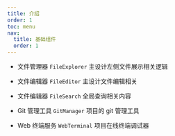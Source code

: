 ```yaml
---
title: 介绍
order: 1
toc: menu
nav:
  title: 基础组件
  order: 1
---
```


<Alert>

- 文件管理器 `FileExplorer` 主设计左侧文件展示相关逻辑

- 文件编辑器 `FileEditor` 主设计文件编辑相关

- 文件编辑器 `FileSearch` 全局查询相关内容

- Git 管理工具 `GitManager` 项目的 git 管理工具

- Web 终端服务 `WebTerminal` 项目在线终端调试器

</Alert>

